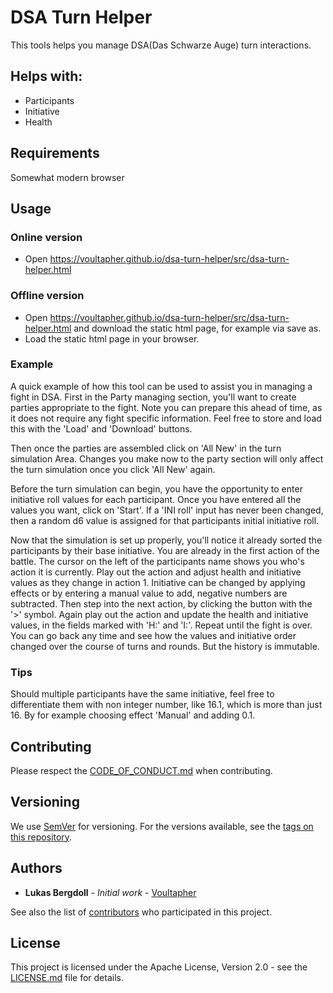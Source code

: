 # DSA Turn Helper

This tools helps you manage DSA(Das Schwarze Auge) turn interactions.

## Helps with:

- Participants
- Initiative
- Health

## Requirements

Somewhat modern browser

## Usage

### Online version

- Open https://voultapher.github.io/dsa-turn-helper/src/dsa-turn-helper.html

### Offline version

- Open https://voultapher.github.io/dsa-turn-helper/src/dsa-turn-helper.html and download the static html page, for example via save as.
- Load the static html page in your browser.

### Example

A quick example of how this tool can be used to assist you in managing a fight
in DSA. First in the Party managing section, you'll want to create parties
appropriate to the fight. Note you can prepare this ahead of time, as it does
not require any fight specific information. Feel free to store and load this
with the 'Load' and 'Download' buttons.

Then once the parties are assembled click on 'All New' in the turn simulation Area.
Changes you make now to the party section will only affect the turn simulation
once you click 'All New' again.

Before the turn simulation can begin, you have the opportunity to enter
initiative roll values for each participant. Once you have entered all the
values you want, click on 'Start'. If a 'INI roll' input has never been changed,
then a random d6 value is assigned for that participants initial initiative roll.

Now that the simulation is set up properly, you'll notice it already sorted
the participants by their base initiative. You are already in the first action
of the battle. The cursor on the left of the participants name shows you
who's action it is currently. Play out the action and adjust health and
initiative values as they change in action 1. Initiative can be changed by
applying effects or by entering a manual value to add, negative numbers are
subtracted. Then step into the next action, by clicking the button with the '>'
symbol. Again play out the action and update the health and initiative values,
in the fields marked with 'H:' and 'I:'. Repeat until the fight is over.
You can go back any time and see how the values and initiative order changed
over the course of turns and rounds. But the history is immutable.

### Tips

Should multiple participants have the
same initiative, feel free to differentiate them with non integer number,
like 16.1, which is more than just 16. By for example choosing effect 'Manual'
and adding 0.1.

## Contributing

Please respect the [CODE_OF_CONDUCT.md](CODE_OF_CONDUCT.md) when contributing.

## Versioning

We use [SemVer](http://semver.org/) for versioning. For the versions available,
see the [tags on this repository](https://github.com/Voultapher/once_self_cell/tags).

## Authors

* **Lukas Bergdoll** - *Initial work* - [Voultapher](https://github.com/Voultapher)

See also the list of [contributors](https://github.com/Voultapher/once_self_cell/contributors)
who participated in this project.

## License

This project is licensed under the Apache License, Version 2.0 -
see the [LICENSE.md](LICENSE.md) file for details.

